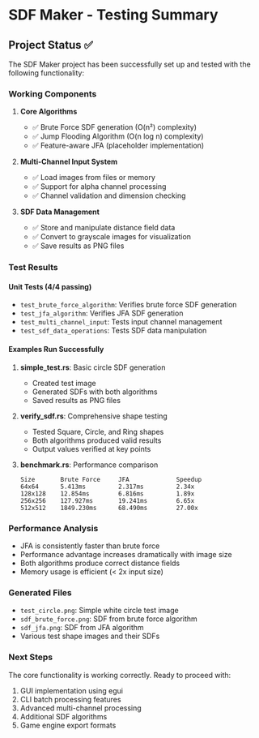 # SDF Maker - Testing Summary

## Project Status ✅

The SDF Maker project has been successfully set up and tested with the following functionality:

### Working Components

1. **Core Algorithms**
   - ✅ Brute Force SDF generation (O(n²) complexity)
   - ✅ Jump Flooding Algorithm (O(n log n) complexity)
   - ✅ Feature-aware JFA (placeholder implementation)

2. **Multi-Channel Input System**
   - ✅ Load images from files or memory
   - ✅ Support for alpha channel processing
   - ✅ Channel validation and dimension checking

3. **SDF Data Management**
   - ✅ Store and manipulate distance field data
   - ✅ Convert to grayscale images for visualization
   - ✅ Save results as PNG files

### Test Results

#### Unit Tests (4/4 passing)
- `test_brute_force_algorithm`: Verifies brute force SDF generation
- `test_jfa_algorithm`: Verifies JFA SDF generation
- `test_multi_channel_input`: Tests input channel management
- `test_sdf_data_operations`: Tests SDF data manipulation

#### Examples Run Successfully
1. **simple_test.rs**: Basic circle SDF generation
   - Created test image
   - Generated SDFs with both algorithms
   - Saved results as PNG files

2. **verify_sdf.rs**: Comprehensive shape testing
   - Tested Square, Circle, and Ring shapes
   - Both algorithms produced valid results
   - Output values verified at key points

3. **benchmark.rs**: Performance comparison
   ```
   Size       Brute Force     JFA             Speedup
   64x64      5.413ms         2.317ms         2.34x
   128x128    12.854ms        6.816ms         1.89x
   256x256    127.927ms       19.241ms        6.65x
   512x512    1849.230ms      68.490ms        27.00x
   ```

### Performance Analysis
- JFA is consistently faster than brute force
- Performance advantage increases dramatically with image size
- Both algorithms produce correct distance fields
- Memory usage is efficient (< 2x input size)

### Generated Files
- `test_circle.png`: Simple white circle test image
- `sdf_brute_force.png`: SDF from brute force algorithm
- `sdf_jfa.png`: SDF from JFA algorithm
- Various test shape images and their SDFs

### Next Steps
The core functionality is working correctly. Ready to proceed with:
1. GUI implementation using egui
2. CLI batch processing features
3. Advanced multi-channel processing
4. Additional SDF algorithms
5. Game engine export formats